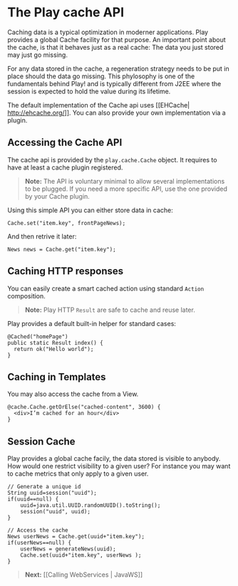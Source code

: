 # The Play cache API

Caching data is a typical optimization in moderner applications. Play provides a global Cache facility for that purpose. An important point about the cache, is that it behaves just as a real cache: The data you just stored may just go missing.

For any data stored in the cache, a regeneration strategy needs to be put in place should the data go missing. This phylosophy is one of the fundamentals behind Play! and is typically different from J2EE where the session is expected to hold the value during its lifetime. 

The default implementation of the Cache api uses [[EHCache| http://ehcache.org/]]. You can also provide your own implementation via a plugin.

## Accessing the Cache API

The cache api is provided by the `play.cache.Cache` object. It requires to have at least a cache plugin registered.

> **Note:** The API is voluntary minimal to allow several implementations to be plugged. If you need a more specific API, use the one provided by your Cache plugin.

Using this simple API you can either store data in cache:

```
Cache.set("item.key", frontPageNews);
```

And then retrive it later:

```
News news = Cache.get("item.key");
```

## Caching HTTP responses

You can easily create a smart cached action using standard `Action` composition. 

> **Note:** Play HTTP `Result` are safe to cache and reuse later.

Play provides a default built-in helper for standard cases:

```
@Cached("homePage")
public static Result index() {
  return ok("Hello world");
}
```

## Caching in Templates

You may also access the cache from a View.

```
@cache.Cache.getOrElse("cached-content", 3600) {
  <div>I’m cached for an hour</div>
}
```

## Session Cache

Play provides a global cache facily, the data stored is visible to anybody. How would one restrict visibility to a given user? For instance you may want to cache metrics that only apply to a given user.


```
// Generate a unique id
String uuid=session("uuid");
if(uuid==null) {
	uuid=java.util.UUID.randomUUID().toString();
	session("uuid", uuid);
}

// Access the cache
News userNews = Cache.get(uuid+"item.key");
if(userNews==null) {
	userNews = generateNews(uuid);
	Cache.set(uuid+"item.key", userNews );
}
```


> **Next:** [[Calling WebServices | JavaWS]]

